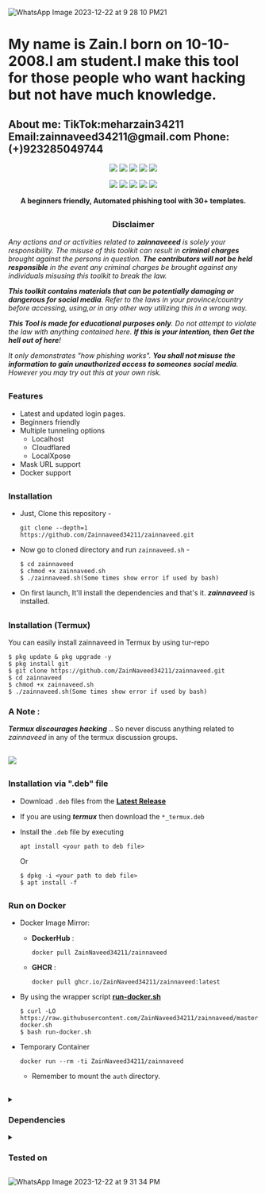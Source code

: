 <!-- zainnaveed -->
<p align="centre">

  ![WhatsApp Image 2023-12-22 at 9 28 10 PM21](https://github.com/ZainNaveed34211/zainnaveed/assets/158331210/bc8303f3-352f-41b6-a710-3e8aa4deae6e)

  <h1>My name is Zain.I born on 10-10-2008.I am student.I make this tool for those people who want hacking but not have much knowledge.</h1>
  <h2>About me:
  TikTok:meharzain34211
  Email:zainnaveed34211@gmail.com 
  Phone:(+)923285049744
  </h2>

</p>

<p align="center">
  <img src="https://img.shields.io/badge/Version-2.3.5-green?style=for-the-badge">
  <img src="https://img.shields.io/github/license/ZainNaveed34211/zainnaveed?style=for-the-badge">
  <img src="https://img.shields.io/github/stars/ZainNaveed34211/zainnaveed?style=for-the-badge">
  <img src="https://img.shields.io/github/issues/ZainNaveed34211/zainnaveed?color=red&style=for-the-badge">
  <img src="https://img.shields.io/github/forks/ZainNaveed34211/zainnaveed?color=teal&style=for-the-badge">
</p>

<p align="center">
  <img src="https://img.shields.io/badge/Author-ZainNaveed34211-blue?style=flat-square">
  <img src="https://img.shields.io/badge/Open%20Source-Yes-darkgreen?style=flat-square">
  <img src="https://img.shields.io/badge/Maintained%3F-Yes-lightblue?style=flat-square">
  <img src="https://img.shields.io/badge/Written%20In-Bash-darkcyan?style=flat-square">
  <img src="https://hits.seeyoufarm.com/api/count/incr/badge.svg?url=https%3A%2F%2Fgithub.com%2FZainNaveed34211%2Fzphisher&title=Visitors&edge_flat=false"/></a>
</p>

<p align="center"><b>A beginners friendly, Automated phishing tool with 30+ templates.</b></p>

##

<h3><p align="center">Disclaimer</p></h3>

<i>Any actions and or activities related to <b>zainnaveeed</b> is solely your responsibility. The misuse of this toolkit can result in <b>criminal charges</b> brought against the persons in question. <b>The contributors will not be held responsible</b> in the event any criminal charges be brought against any individuals misusing this toolkit to break the law.

<b>This toolkit contains materials that can be potentially damaging or dangerous for social media</b>. Refer to the laws in your province/country before accessing, using,or in any other way utilizing this in a wrong way.

<b>This Tool is made for educational purposes only</b>. Do not attempt to violate the law with anything contained here. <b>If this is your intention, then Get the hell out of here</b>!

It only demonstrates "how phishing works". <b>You shall not misuse the information to gain unauthorized access to someones social media</b>. However you may try out this at your own risk.</i>

##

### Features

- Latest and updated login pages.
- Beginners friendly
- Multiple tunneling options
  - Localhost
  - Cloudflared
  - LocalXpose
- Mask URL support 
- Docker support

##

### Installation

- Just, Clone this repository -
  ```
  git clone --depth=1 https://github.com/Zainnaveed34211/zainnaveed.git
  ```

- Now go to cloned directory and run `zainnaveed.sh` -
  ```
  $ cd zainnaveed
  $ chmod +x zainnaveed.sh
  $ ./zainnaveed.sh(Some times show error if used by bash)
  ```

- On first launch, It'll install the dependencies and that's it. ***zainnaveed*** is installed.

##

### Installation (Termux)
You can easily install zainnaveed in Termux by using tur-repo
```
$ pkg update & pkg upgrade -y
$ pkg install git
$ git clone https://github.com/ZainNaveed34211/zainnaveed.git
$ cd zainnaveed
$ chmod +x zainnaveed.sh
$ ./zainnaveed.sh(Some times show error if used by bash)
```
### A Note : 
***Termux discourages hacking*** .. So never discuss anything related to *zainnaveed* in any of the termux discussion groups.

##

<p align="left">
  <a href="https://shell.cloud.google.com/cloudshell/open?cloudshell_git_repo=https://github.com/ZainNaveed34211/zainnaveed.git&tutorial=README.md" target="_blank"><img src="https://gstatic.com/cloudssh/images/open-btn.svg"></a>
</p>

##

### Installation via ".deb" file

- Download `.deb` files from the [**Latest Release**](https://github.com/ZainNaveed34211/zainnaveed/releases/latest)
- If you are using ***termux*** then download the `*_termux.deb`

- Install the `.deb` file by executing
  ```
  apt install <your path to deb file>
  ```
  Or
  ```
  $ dpkg -i <your path to deb file>
  $ apt install -f
  ```

##

### Run on Docker

- Docker Image Mirror:
  - **DockerHub** : 
    ```
    docker pull ZainNaveed34211/zainnaveed
    ```
  - **GHCR** : 
    ```
    docker pull ghcr.io/ZainNaveed34211/zainnaveed:latest
    ```

- By using the wrapper script [**run-docker.sh**](https://raw.githubusercontent.com/ZainNaveed34211/zainnaveed/master/run-docker.sh)

  ```
  $ curl -LO https://raw.githubusercontent.com/ZainNaveed34211/zainnaveed/master/run-docker.sh
  $ bash run-docker.sh
  ```
- Temporary Container

  ```
  docker run --rm -ti ZainNaveed34211/zainnaveed
  ```
  - Remember to mount the `auth` directory.

##

<details>
  <summary><h3>Dependencies</h3></summary>

<b>zainnaveed</b> requires following programs to run properly - 
- `git`
- `curl`
- `php`

> All the dependencies will be installed automatically when you run **zainnaveed** for the first time.
</details>

<details>
  <summary><h3>Tested on</h3></summary>

- **Ubuntu**
- **Debian**
- **Arch**
- **Manjaro**
- **Fedora**
- **Termux**
</details>


![WhatsApp Image 2023-12-22 at 9 31 34 PM](https://github.com/ZainNaveed34211/zainnaveed/assets/158331210/629573f8-bb5d-478c-9bc1-00ea3ce29a44)

